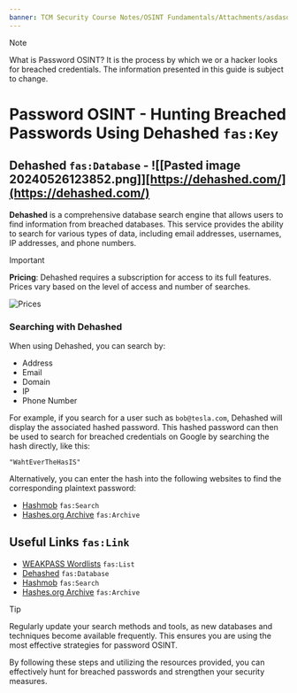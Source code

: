 ```yaml
---
banner: TCM Security Course Notes/OSINT Fundamentals/Attachments/asdasd.webp
---
```

> [!NOTE]
> What is Password OSINT? It is the process by which we or a hacker looks for breached credentials. The information presented in this guide is subject to change.

# Password OSINT - Hunting Breached Passwords Using Dehashed `fas:Key`

## Dehashed `fas:Database` - ![[Pasted image 20240526123852.png]][https://dehashed.com/](https://dehashed.com/)

**Dehashed** is a comprehensive database search engine that allows users to find information from breached databases. This service provides the ability to search for various types of data, including email addresses, usernames, IP addresses, and phone numbers. 

> [!important]
> **Pricing**: Dehashed requires a subscription for access to its full features. Prices vary based on the level of access and number of searches.

![Prices](Pasted%20image%2020240526084043.png)

### Searching with Dehashed

When using Dehashed, you can search by:
- Address
- Email
- Domain
- IP
- Phone Number

For example, if you search for a user such as `bob@tesla.com`, Dehashed will display the associated hashed password. This hashed password can then be used to search for breached credentials on Google by searching the hash directly, like this:

```
"WahtEverTheHasIS"
```

Alternatively, you can enter the hash into the following websites to find the corresponding plaintext password:

- [Hashmob](https://hashmob.net/) `fas:Search`
- [Hashes.org Archive](https://weakpass.com/wordlist/1931) `fas:Archive`

## Useful Links `fas:Link`

- [WEAKPASS Wordlists](https://weakpass.com/) `fas:List`
- [Dehashed](https://dehashed.com/) `fas:Database`
- [Hashmob](https://hashmob.net/) `fas:Search`
- [Hashes.org Archive](https://weakpass.com/wordlist/1931) `fas:Archive`

> [!TIP]
> Regularly update your search methods and tools, as new databases and techniques become available frequently. This ensures you are using the most effective strategies for password OSINT.

By following these steps and utilizing the resources provided, you can effectively hunt for breached passwords and strengthen your security measures.